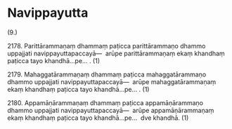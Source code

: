 

# Navippayutta






(9.)

2178\. Parittārammaṇaṃ dhammaṃ paṭicca parittārammaṇo dhammo uppajjati navippayuttapaccayā—  arūpe parittārammaṇaṃ ekaṃ khandhaṃ paṭicca tayo khandhā…pe… . (1)

2179\. Mahaggatārammaṇaṃ dhammaṃ paṭicca mahaggatārammaṇo dhammo uppajjati navippayuttapaccayā—  arūpe mahaggatārammaṇaṃ ekaṃ khandhaṃ paṭicca tayo khandhā…pe… . (1)

2180\. Appamāṇārammaṇaṃ dhammaṃ paṭicca appamāṇārammaṇo dhammo uppajjati navippayuttapaccayā—  arūpe appamāṇārammaṇaṃ ekaṃ khandhaṃ paṭicca tayo khandhā…pe…  dve khandhā. (1)



